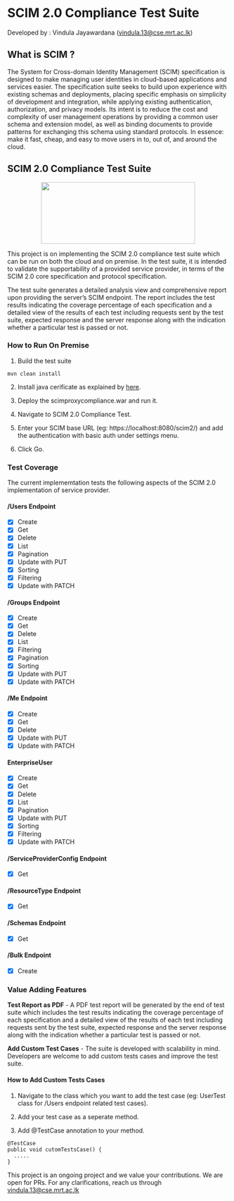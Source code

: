 # SCIM 2.0 Compliance Test Suite

Developed by : Vindula Jayawardana (vindula.13@cse.mrt.ac.lk)

## What is SCIM ? 

The System for Cross-domain Identity Management (SCIM) specification is designed to make managing user identities in cloud-based applications and services easier. The specification suite seeks to build upon experience with existing schemas and deployments, placing specific emphasis on simplicity of development and integration, while applying existing authentication, authorization, and privacy models. Its intent is to reduce the cost and complexity of user management operations by providing a common user schema and extension model, as well as binding documents to provide patterns for exchanging this schema using standard protocols. In essence: make it fast, cheap, and easy to move users in to, out of, and around the cloud.

## SCIM 2.0 Compliance Test Suite

<p align="center">
<img align="middle" src="https://github.com/Vindulamj/scim2-compliance-test-suite/blob/master/logo.png"  width="350px" height = "140px">
</p>

This project is on implementing the SCIM 2.0 compliance test suite which can be run on both the cloud and on premise. In the test suite, it is intended to validate the supportability of a provided service provider, in terms of the SCIM 2.0 core specification and protocol specification.

The test suite generates a detailed analysis view and comprehensive report upon providing the server’s SCIM endpoint. The report includes the test results indicating the coverage percentage of each specification and a detailed view of the results of each test including requests sent by the test suite, expected response and the server response along with the indication whether a particular test is passed or not.

### How to Run On Premise

1. Build the test suite 
```
mvn clean install
```
2. Install java cerificate as explained by [here](http://www.mkyong.com/webservices/jax-ws/suncertpathbuilderexception-unable-to-find-valid-certification-path-to-requested-target/).

3. Deploy the scimproxycompliance.war and run it.

4. Navigate to SCIM 2.0 Compliance Test.

5. Enter your SCIM base URL (eg: https://localhost:8080/scim2/) and add the authentication with basic auth under settings menu.

6. Click Go.

### Test Coverage 

The current implememtation tests the following aspects of the SCIM 2.0 implementation of service provider.

#### /Users Endpoint
- [x] Create
- [x] Get
- [x] Delete
- [x] List
- [x] Pagination
- [x] Update with PUT
- [x] Sorting
- [x] Filtering
- [x] Update with PATCH 
 
#### /Groups Endpoint
- [x] Create
- [x] Get
- [x] Delete
- [x] List
- [x] Filtering
- [x] Pagination
- [x] Sorting
- [x] Update with PUT
- [x] Update with PATCH 

#### /Me Endpoint
- [x] Create
- [x] Get
- [x] Delete
- [x] Update with PUT
- [x] Update with PATCH 

#### EnterpriseUser
- [x] Create
- [x] Get
- [x] Delete
- [x] List
- [x] Pagination
- [x] Update with PUT
- [x] Sorting
- [x] Filtering
- [x] Update with PATCH 

#### /ServiceProviderConfig Endpoint
- [x] Get

#### /ResourceType Endpoint
- [x] Get

#### /Schemas Endpoint
- [x] Get

#### /Bulk Endpoint
- [x] Create

### Value Adding Features

**Test Report as PDF** - A PDF test report will be generated by the end of test suite which includes the test results indicating the coverage percentage of each specification and a detailed view of the results of each test including requests sent by the test suite, expected response and the server response along with the indication whether a particular test is passed or not.

**Add Custom Test Cases** - The suite is developed with scalability in mind. Developers are welcome to add custom tests cases and improve the test suite.

#### How to Add Custom Tests Cases

1. Navigate to the class which you want to add the test case (eg: UserTest class for /Users endpoint related test cases).

2. Add your test case as a seperate method.

3. Add @TestCase annotation to your method.
```
@TestCase
public void cutomTestsCase() {
  .....
}
```

This project is an ongoing project and we value your contributions. We are open for PRs. For any clarifications, reach us through vindula.13@cse.mrt.ac.lk
